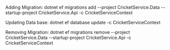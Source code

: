 Adding Migration:
dotnet ef migrations add <migration-name> --project CricketService.Data --startup-project CricketService.Api -c CricketServiceContext

Updating Data base:
dotnet ef database update -c CricketServiceContext

Removing Migration:
dotnet ef migrations remove --project CricketService.Data --startup-project CricketService.Api -c CricketServiceContext